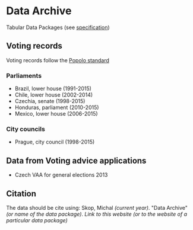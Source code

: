 # Data Archive
Tabular Data Packages (see [specification](http://data.okfn.org/doc/tabular-data-package))

## Voting records
Voting records follow the [Popolo standard](http://www.popoloproject.com)

### Parliaments
* Brazil, lower house (1991-2015)
* Chile, lower house (2002-2014)
* Czechia, senate (1998-2015)
* Honduras, parliament (2010-2015)
* Mexico, lower house (2006-2015)

### City councils
* Prague, city council (1998-2015)
 
## Data from Voting advice applications
* Czech VAA for general elections 2013

## Citation
The data should be cite using:
Skop, Michal *(current year)*. "Data Archive" *(or name of the data package)*. *Link to this website (or to the website of a particular data package)*
